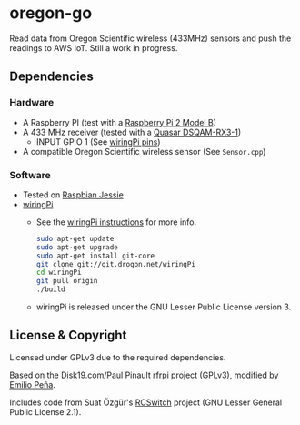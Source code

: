 # oregon-go

Read data from Oregon Scientific wireless (433MHz) sensors and push the readings to AWS IoT. Still a work in progress.

## Dependencies

### Hardware

* A Raspberry PI (test with a [Raspberry Pi 2 Model B][])
* A 433 MHz receiver (tested with a [Quasar DSQAM-RX3-1][])
  * INPUT GPIO 1 (See [wiringPi pins][])
* A compatible Oregon Scientific wireless sensor (See `Sensor.cpp`)

### Software

* Tested on [Raspbian Jessie][Raspbian]
* [wiringPi][]
  * See the [wiringPi instructions][] for more info.

    ```sh
    sudo apt-get update
    sudo apt-get upgrade
    sudo apt-get install git-core
    git clone git://git.drogon.net/wiringPi
    cd wiringPi
    git pull origin
    ./build
    ```
  * wiringPi is released under the GNU Lesser Public License version 3.

## License & Copyright

Licensed under GPLv3 due to the required dependencies.

Based on the Disk19.com/Paul Pinault [rfrpi][] project (GPLv3), [modified by Emilio Peña][OregonPi].

Includes code from Suat Özgür's [RCSwitch][] project (GNU Lesser General Public License 2.1).



[Raspberry Pi 2 Model B]: https://www.raspberrypi.org/products/raspberry-pi-2-model-b/
[Quasar DSQAM-RX3-1]: http://www.quasaruk.co.uk/acatalog/info_QAM_RX3_433.html
[wiringPi]: http://wiringpi.com/
[wiringPi Pins]: https://projects.drogon.net/raspberry-pi/wiringpi/pins/
[wiringPi instructions]: http://wiringpi.com/download-and-install/
[rfrpi]: https://bitbucket.org/disk_91-admin/rfrpi
[RCSwitch]: https://github.com/sui77/rc-switch
[OregonPi]: https://github.com/1000io/OregonPi
[Raspbian]: https://www.raspberrypi.org/downloads/raspbian/
